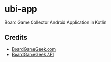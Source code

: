 # ubi-app
Board Game Collector Android Application in Kotlin

## Credits
- [BoardGameGeek.com](https://boardgamegeek.com/)
- [BoardGameGeek API](https://boardgamegeek.com/xmlapi2/)
